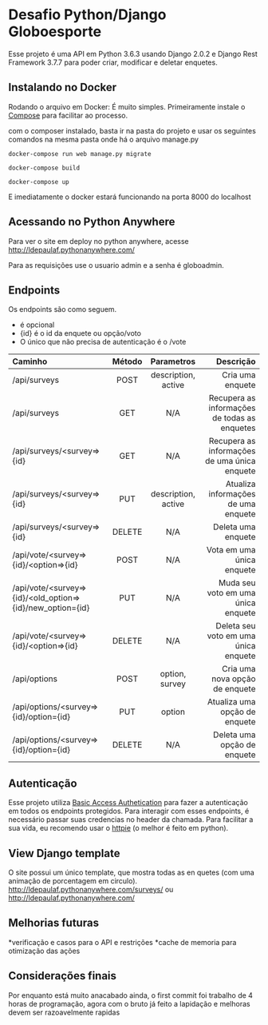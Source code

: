 # Desafio Python/Django Globoesporte

Esse projeto é uma API em Python 3.6.3 usando Django 2.0.2 e Django Rest Framework 3.7.7 para poder criar, modificar e deletar enquetes. 

## Instalando no Docker

Rodando o arquivo em Docker:
É muito simples. Primeiramente instale o [Compose](https://docs.docker.com/compose/install/#install-compose) para facilitar ao processo. 

com o composer instalado, basta ir na pasta do projeto e usar os seguintes comandos na mesma pasta onde há o arquivo manage.py
```
docker-compose run web manage.py migrate

docker-compose build

docker-compose up
```
E imediatamente o docker estará funcionando na porta 8000 do localhost


## Acessando no Python Anywhere

Para ver o site em deploy no python anywhere, acesse http://ldepaulaf.pythonanywhere.com/

Para as requisições use o usuario admin e a senha é globoadmin.


## Endpoints
Os endpoints são como seguem. 
* <parametro> é opcional
* {id} é o id da enquete ou opção/voto 
* O único que não precisa de autenticação é o /vote

| Caminho       | Método | Parametros | Descrição
| :---          |  :---: |       :---:      | ---: |
| /api/surveys       | POST   |      description, active       | Cria uma enquete |
| /api/surveys       | GET    | N/A              | Recupera as informações de todas as enquetes |
| /api/surveys/\<survey\=\>{id}    | GET    | N/A              | Recupera as informações de uma única enquete|
| /api/surveys/\<survey\=\>{id}    | PUT    | description, active              | Atualiza informações de uma enquete|
| /api/surveys/\<survey\=\>{id}    | DELETE | N/A              | Deleta uma enquete|
| /api/vote/\<survey\=\>{id}/\<option\=\>{id}          | POST   | N/A              | Vota em uma única enquete|
| /api/vote/\<survey\=\>{id}/\<old_option\=\>{id}/new_option\={id}        | PUT   | N/A              | Muda seu voto em uma única enquete|
| /api/vote/\<survey\=\>{id}/\<option\=\>{id}          | DELETE   | N/A              | Deleta seu voto em uma única enquete|
| /api/options      | POST   |  option, survey              | Cria uma nova opção de enquete|
| /api/options/\<survey\=\>{id}/option\={id}    | PUT    | option              | Atualiza uma opção de enquete|
| /api/options/\<survey\=\>{id}/option\={id}    | DELETE | N/A              | Deleta uma opção de enquete|

## Autenticação
Esse projeto utiliza [Basic Access Authetication](https://en.wikipedia.org/wiki/Basic_access_authentication) para fazer a autenticação em todos os endpoints protegidos. Para interagir com esses endpoints, é necessário passar suas credencias no header da chamada. Para facilitar a sua vida, eu recomendo usar o [httpie](https://httpie.org/) (o melhor é feito em python).

## View Django template

O site possui um único template, que mostra todas as en quetes (com uma animação de porcentagem em circulo).  http://ldepaulaf.pythonanywhere.com/surveys/ ou http://ldepaulaf.pythonanywhere.com/ 

## Melhorias futuras

*verificação e casos para o API e restrições
*cache de memoria para otimização das ações


## Considerações finais

Por enquanto está muito anacabado ainda, o first commit foi trabalho de 4 horas de programação, agora com o bruto já feito a lapidação e melhoras devem ser razoavelmente rapidas

